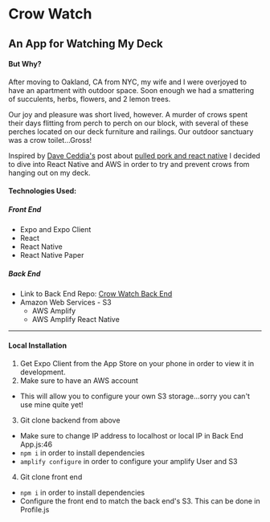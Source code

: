 # Crow Watch
## An App for Watching My Deck

#### But Why?

After moving to Oakland, CA from NYC, my wife and I were overjoyed to
have an apartment with outdoor space.  Soon enough we had a smattering of
succulents, herbs, flowers, and 2 lemon trees.

Our joy and pleasure was short lived, however.  A murder of crows spent their days flitting from perch to perch on our block, with several of these perches located on our deck furniture and railings.  Our outdoor sanctuary was a crow toilet...Gross!

Inspired by [Dave Ceddia's](https://daveceddia.com/) post about [pulled pork and react native](https://daveceddia.com/perfect-pulled-pork-react-native-expo-express/) I decided to dive into React Native and AWS in order to try and prevent crows from hanging out on my deck.

#### Technologies Used:

##### Front End
- Expo and Expo Client
- React
- React Native
- React Native Paper

##### Back End
- Link to Back End Repo: [Crow Watch Back End](https://github.com/EvanReinstein/crow-watch-5000)
- Amazon Web Services - S3
  - AWS Amplify
  - AWS Amplify React Native
***

#### Local Installation
1. Get Expo Client from the App Store on your phone in order to view it in development.
2. Make sure to have an AWS account
  - This will allow you to configure your own S3 storage...sorry you can't use mine quite yet!
3. Git clone backend from above
 - Make sure to change IP address to localhost or local IP in Back End App.js:46
 - `npm i` in order to install dependencies
 - `amplify configure` in order to configure your amplify User and S3
4. Git clone front end
 - `npm i` in order to install dependencies
 - Configure the front end to match the back end's S3.  This can be done in Profile.js
